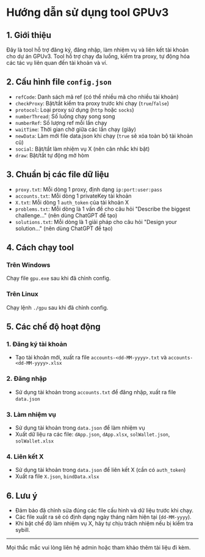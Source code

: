 # Hướng dẫn sử dụng tool GPUv3

## 1. Giới thiệu
Đây là tool hỗ trợ đăng ký, đăng nhập, làm nhiệm vụ và liên kết tài khoản cho dự án GPUv3. Tool hỗ trợ chạy đa luồng, kiểm tra proxy, tự động hóa các tác vụ liên quan đến tài khoản và ví.

## 2. Cấu hình file `config.json`
- `refCode`: Danh sách mã ref (có thể nhiều mã cho nhiều tài khoản)
- `checkProxy`: Bật/tắt kiểm tra proxy trước khi chạy (`true`/`false`)
- `protocol`: Loại proxy sử dụng (`http` hoặc `socks`)
- `numberThread`: Số luồng chạy song song
- `numberRef`: Số lượng ref mỗi lần chạy
- `waitTime`: Thời gian chờ giữa các lần chạy (giây)
- `newData`: Làm mới file data.json khi chạy (`true` sẽ xóa toàn bộ tài khoản cũ)
- `social`: Bật/tắt làm nhiệm vụ X (nên cân nhắc khi bật)
- `draw`: Bật/tắt tự động mở hòm

## 3. Chuẩn bị các file dữ liệu
- `proxy.txt`: Mỗi dòng 1 proxy, định dạng `ip:port:user:pass`
- `accounts.txt`: Mỗi dòng 1 privateKey tài khoản
- `X.txt`: Mỗi dòng 1 `auth_token` của tài khoản X
- `problems.txt`: Mỗi dòng là 1 vấn đề cho câu hỏi "Describe the biggest challenge..." (nên dùng ChatGPT để tạo)
- `solutions.txt`: Mỗi dòng là 1 giải pháp cho câu hỏi "Design your solution..." (nên dùng ChatGPT để tạo)

## 4. Cách chạy tool
### Trên Windows
Chạy file `gpu.exe` sau khi đã chỉnh config.

### Trên Linux
Chạy lệnh `./gpu` sau khi đã chỉnh config.

## 5. Các chế độ hoạt động
### 1. Đăng ký tài khoản
- Tạo tài khoản mới, xuất ra file `accounts-<dd-MM-yyyy>.txt` và `accounts-<dd-MM-yyyy>.xlsx`

### 2. Đăng nhập
- Sử dụng tài khoản trong `accounts.txt` để đăng nhập, xuất ra file `data.json`

### 3. Làm nhiệm vụ
- Sử dụng tài khoản trong `data.json` để làm nhiệm vụ
- Xuất dữ liệu ra các file: `dApp.json`, `dApp.xlsx`, `solWallet.json`, `solWallet.xlsx`

### 4. Liên kết X
- Sử dụng tài khoản trong `data.json` để liên kết X (cần có `auth_token`)
- Xuất ra file `X.json`, `bindData.xlsx`

## 6. Lưu ý
- Đảm bảo đã chỉnh sửa đúng các file cấu hình và dữ liệu trước khi chạy.
- Các file xuất ra sẽ có định dạng ngày tháng năm hiện tại (`dd-MM-yyyy`).
- Khi bật chế độ làm nhiệm vụ X, hãy tự chịu trách nhiệm nếu bị kiểm tra sybill.

---
Mọi thắc mắc vui lòng liên hệ admin hoặc tham khảo thêm tài liệu đi kèm. 